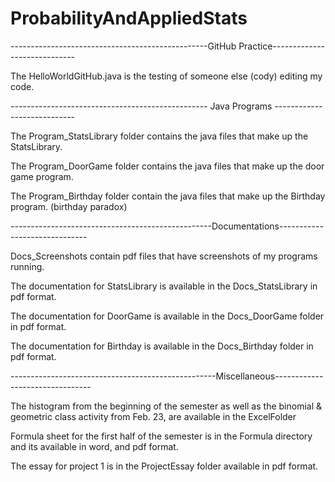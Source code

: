 # ProbabilityAndAppliedStats
-------------------------------------------------GitHub Practice-----------------------------

The HelloWorldGitHub.java is the testing of someone else (cody) editing my code.

------------------------------------------------- Java Programs ----------------------------

The Program_StatsLibrary folder contains the java files that make up the StatsLibrary.

The Program_DoorGame folder contains the java files that make up the door game program.

The Program_Birthday folder contain the java files that make up the Birthday program. (birthday paradox)

--------------------------------------------------Documentations------------------------------

Docs_Screenshots contain pdf files that have screenshots of my programs running.

The documentation for StatsLibrary is available in the Docs_StatsLibrary in pdf format. 

The documentation for DoorGame is available in the Docs_DoorGame folder in pdf format.

The documentation for Birthday is available in the Docs_Birthday folder in pdf format.

---------------------------------------------------Miscellaneous--------------------------------

The histogram from the beginning of the semester as well as the binomial & geometric class activity from Feb. 23, are available in the ExcelFolder

Formula sheet for the first half of the semester is in the Formula directory and its available in word, and pdf format.

The essay for project 1 is in the ProjectEssay folder available in pdf format.
